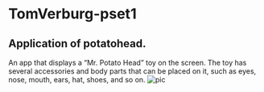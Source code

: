 # TomVerburg-pset1
## Application of potatohead.
An app that displays a “Mr. Potato Head” toy on the screen. 
The toy has several accessories and body parts that can be placed on it, such as eyes, nose, mouth, ears, hat, shoes, and so on.
![pic](TomVerburg-pset1/doc/Potato.JPG)
